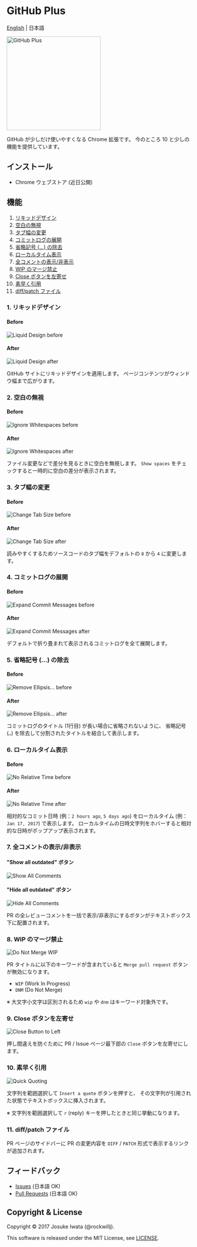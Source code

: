 # GitHub Plus

[English](README.md) | 日本語

<img src="image/icon512.png" alt="GitHub Plus" width="256"/>

GitHub が少しだけ使いやすくなる Chrome 拡張です。
今のところ 10 と少しの機能を提供しています。

## インストール

* Chrome ウェブストア (近日公開)

## 機能

1. [リキッドデザイン](#liquid_design)
2. [空白の無視](#ignore_whitespaces)
3. [タブ幅の変更](#change_tab_size)
4. [コミットログの展開](#expand_commit_messages)
5. [省略記号 (…) の除去](#remove_ellipsis)
6. [ローカルタイム表示](#no_relative_time)
7. [全コメントの表示/非表示](#show_hide_all_comments)
8. [WIP のマージ禁止](#do_not_merge_wip)
9. [Close ボタンを左寄せ](#close_button_to_left)
10. [素早く引用](#quick_quoting)
11. [diff/patch ファイル](#diff_patch_file)

### <a name="liquid_design">1. リキッドデザイン

#### Before

![Liquid Design before](image/1_Liquid_Design_before.png)

#### After

![Liquid Design after](image/1_Liquid_Design_after.png)

GitHub サイトにリキッドデザインを適用します。
ページコンテンツがウィンドウ幅まで広がります。

### <a name="ignore_whitespaces">2. 空白の無視

#### Before

![Ignore Whitespaces before](image/2_Ignore_Whitespaces_before.png)

#### After

![Ignore Whitespaces after](image/2_Ignore_Whitespaces_after.png)

ファイル変更などで差分を見るときに空白を無視します。
`Show spaces` をチェックすると一時的に空白の差分が表示されます。

### <a name="change_tab_size">3. タブ幅の変更

#### Before

![Change Tab Size before](image/3_Change_Tab_Size_before.png)

#### After

![Change Tab Size after](image/3_Change_Tab_Size_after.png)

読みやすくするためソースコードのタブ幅をデフォルトの `8` から `4` に変更します。

### <a name="expand_commit_messages">4. コミットログの展開

#### Before

![Expand Commit Messages before](image/4_Expand_Commit_Messages_before.png)

#### After

![Expand Commit Messages after](image/4_Expand_Commit_Messages_after.png)

デフォルトで折り畳まれて表示されるコミットログを全て展開します。

### <a name="remove_ellipsis">5. 省略記号 (…) の除去

#### Before

![Remove Ellipsis… before](image/5_Remove_Ellipsis…_before.png)

#### After

![Remove Ellipsis… after](image/5_Remove_Ellipsis…_after.png)

コミットログのタイトル (1行目) が長い場合に省略されないように、
省略記号 (`…`) を除去して分割されたタイトルを結合して表示します。

### <a name="no_relative_time">6. ローカルタイム表示

#### Before

![No Relative Time before](image/6_No_Relative_Time_before.png)

#### After

![No Relative Time after](image/6_No_Relative_Time_after.png)

相対的なコミット日時 (例：`2 hours ago`, `5 days ago`) をローカルタイム (例：`Jan 17, 2017`) で表示します。
ローカルタイムの日時文字列をホバーすると相対的な日時がポップアップ表示されます。

### <a name="show_hide_all_comments">7. 全コメントの表示/非表示

#### "Show all outdated" ボタン

![Show All Comments](image/7_Show_All_Comments.png)

#### "Hide all outdated" ボタン

![Hide All Comments](image/7_Hide_All_Comments.png)

PR の全レビューコメントを一括で表示/非表示にするボタンがテキストボックス下に配置されます。

### <a name="do_not_merge_wip">8. WIP のマージ禁止

![Do Not Merge WIP](image/8_Do_Not_Merge_WIP.png)

PR タイトルに以下のキーワードが含まれていると `Merge pull request` ボタンが無効になります。

* `WIP` (Work In Progress)
* `DNM` (Do Not Merge)

※ 大文字小文字は区別されるため `wip` や `dnm` はキーワード対象外です。

### <a name="close_button_to_left">9. Close ボタンを左寄せ

![Close Button to Left](image/9_Close_Button_to_Left.png)

押し間違えを防ぐために PR / Issue ページ最下部の `Close` ボタンを左寄せにします。

### <a name="quick_quoting">10. 素早く引用

![Quick Quoting](image/10_Quick_Quoting.png)

文字列を範囲選択して `Insert a quote` ボタンを押すと、
その文字列が引用された状態でテキストボックスに挿入されます。

※ 文字列を範囲選択して `r` (reply) キーを押したときと同じ挙動になります。

### <a name="diff_patch_file">11. diff/patch ファイル

PR ページのサイドバーに PR の変更内容を `DIFF` / `PATCH` 形式で表示するリンクが追加されます。

## フィードバック

* [Issues](https://github.com/rockwillj/GitHub-Plus/issues) (日本語 OK)
* [Pull Requests](https://github.com/rockwillj/GitHub-Plus/pulls) (日本語 OK)

## Copyright & License

Copyright © 2017 Josuke Iwata (@rockwillj).

This software is released under the MIT License, see [LICENSE](LICENSE).
